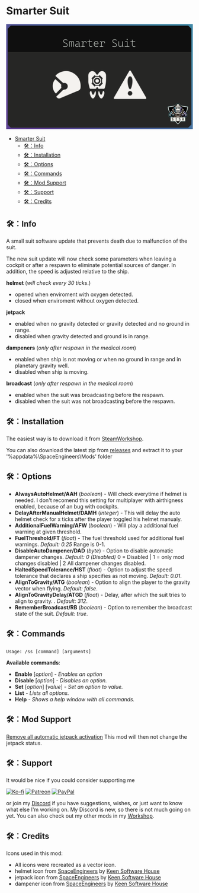 # Smarter Suit
![SmarterSuit](./Mod/thumb.png)

- [Smarter Suit](#smarter-suit)
  - [🛠︰Info](#info)
  - [🛠︰Installation](#installation)
  - [🛠︰Options](#options)
  - [🛠︰Commands](#commands)
  - [🛠︰Mod Support](#mod-support)
  - [🛠︰Support](#support)
  - [🛠︰Credits](#credits)

## 🛠︰Info

A small suit software update that prevents death due to malfunction of the suit.

The new suit update will now check some parameters when leaving a cockpit or after a respawn to eliminate potential sources of danger.
In addition, the speed is adjusted relative to the ship.

**helmet** (*will check every 30 ticks*.) 
* opened when enviroment with oxygen detected.
* closed when enviroment without oxygen detected.

**jetpack**
* enabled when no gravity detected or gravity detected and no ground in range.
* disabled when gravity detected and ground is in range.

**dampeners** (*only after respawn in the medical room*)
* enabled when ship is not moving or when no ground in range and in planetary gravity well.
* disabled when ship is moving.

**broadcast** (*only after respawn in the medical room*)
* enabled when the suit was broadcasting before the respawn.
* disabled when the suit was not broadcasting before the respawn.

## 🛠︰Installation

The easiest way is to download it from [SteamWorkshop](https://steamcommunity.com/sharedfiles/filedetails/?id=1516827689).

You can also download the latest zip from [releases](https://github.com/SiskSjet/SmarterSuit/releases) and extract it to your '%appdata%\SpaceEngineers\Mods' folder

## 🛠︰Options

* **AlwaysAutoHelmet/AAH** (*boolean*) - Will check everytime if helmet is needed. I don't recomend this setting for multiplayer with airthigness enabled, because of an bug with cockpits.
* **DelayAfterManualHelmet/DAMH** (*integer*) - This will delay the auto helmet check for x ticks after the player toggled his helmet manualy.
* **AdditionalFuelWarning/AFW** (*boolean*) - Will play a additional fuel warning at given threshold.
* **FuelThreshold/FT** (*float*) - The fuel threshold used for additional fuel warnings. *Default: 0.25* Range is 0-1.
* **DisableAutoDampener/DAD** (*byte*) - Option to disable automatic dampener changes. *Default: 0 (Disabled)* 0 = Disabled | 1 = only mod changes disabled | 2 All dampener changes disabled.
* **HaltedSpeedTolerance/HST** (*float*) - Option to adjust the speed tolerance that declares a ship specifies as not moving. *Default: 0.01*.
* **AlignToGravity/ATG** (*boolean*) - Option to align the player to the gravity vector when flying. *Default: false*.
* **AlignToGravityDelay/ATGD** (*float*) - Delay, after which the suit tries to align to gravity. . *Default: 312*.
* **RememberBroadcast/RB** (*boolean*) - Option to remember the broadcast state of the suit. *Default: true*.

## 🛠︰Commands

`Usage: /ss [command] [arguments]`

**Available commands**:
* **Enable** [*option*] *- Enables an option*
* **Disable** [*option*] *- Disables an option.*
* **Set** [*option*] [*value*] *- Set an option to value.*
* **List** *- Lists all options.*
* **Help** *- Shows a help window with all commands.*

## 🛠︰Mod Support

[Remove all automatic jetpack activation](https://steamcommunity.com/sharedfiles/filedetails/?id=782845808) This mod will then not change the jetpack status.

## 🛠︰Support

It would be nice if you could consider supporting me 

[![Ko-fi](https://steamuserimages-a.akamaihd.net/ugc/2287333413738438809/074D2B10C793252F866EEB91EC748E0E8B3C3210/?imw=64&imh=64&ima=fit&impolicy=Letterbox&letterbox=false)](https://ko-fi.com/sisksjet) [![Patreon](https://steamuserimages-a.akamaihd.net/ugc/2287333413738613768/8FE59EC78463E3EFA52D59347D83D3C9838BF6E6/?imw=64&imh=64&ima=fit&impolicy=Letterbox&letterbox=false)](https://patreon.com/sisk) [![PayPal](https://steamuserimages-a.akamaihd.net/ugc/2287333413738619680/36B89C41163487AD5BFB13B2C673E0F153171D29/?imw=64&imh=64&ima=fit&impolicy=Letterbox&letterbox=true)](https://paypal.me/sisksjet)

or join my [Discord](https://discord.gg/2s22YCqSFg) if you have suggestions, wishes, or just want to know what else I'm working on. My Discord is new, so there is not much going on yet.
You can also check out my other mods in my [Workshop](https://steamcommunity.com/id/sisksjet/myworkshopfiles/?appid=244850).


## 🛠︰Credits

Icons used in this mod:
* All icons were recreated as a vector icon.
* helmet icon from [SpaceEngineers](https://www.spaceengineersgame.com) by [Keen Software House](https://www.keenswh.com)
* jetpack icon from [SpaceEngineers](https://www.spaceengineersgame.com) by [Keen Software House](https://www.keenswh.com)
* dampener icon from [SpaceEngineers](https://www.spaceengineersgame.com) by [Keen Software House](https://www.keenswh.com)
  
